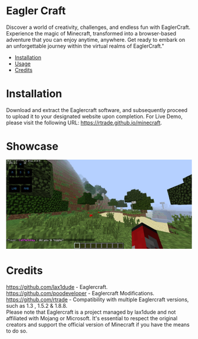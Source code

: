 # Eagler Craft

Discover a world of creativity, challenges, and endless fun with EaglerCraft. Experience the magic of Minecraft, transformed into a browser-based adventure that you can enjoy anytime, anywhere. Get ready to embark on an unforgettable journey within the virtual realms of EaglerCraft."

- [Installation](#installation)
- [Usage](#showcase)
- [Credits](#credits)

# Installation
Download and extract the Eaglercraft software, and subsequently proceed to upload it to your designated website upon completion. For Live Demo, please visit the following URL: https://rtrade.github.io/minecraft.

# Showcase
![Cracked Minecraft](./showcase.jpg)

# Credits
https://github.com/lax1dude - Eaglercraft.
</br>
https://github.com/poodeveloper - Eaglercraft Modifications.
</br>
https://github.com/rtrade - Compatibility with multiple Eaglercraft versions, such as 1.3 , 1.5.2 & 1.8.8.
</br>
Please note that Eaglercraft is a project managed by lax1dude and not affiliated with Mojang or Microsoft. It's essential to respect the original creators and support the official version of Minecraft if you have the means to do so.
